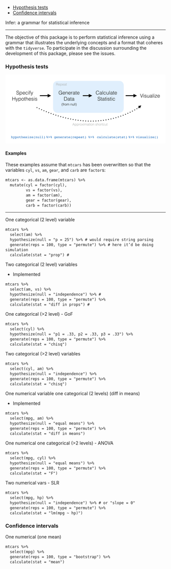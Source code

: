 
-   [Hypothesis tests](#hypothesis-tests)
-   [Confidence intervals](#confidence-intervals)

Infer: a grammar for statistical inference

------------------------------------------------------------------------

The objective of this package is to perform statistical inference using a grammar that illustrates the underlying concepts and a format that coheres with the `tidyverse`. To participate in the discussion surrounding the development of this package, please see the issues.

### Hypothesis tests

![h-test diagram](figs/ht-diagram.png)

#### Examples

These examples assume that `mtcars` has been overwritten so that the variables `cyl`, `vs`, `am`, `gear`, and `carb` are `factor`s:

    mtcars <- as.data.frame(mtcars) %>%
      mutate(cyl = factor(cyl),
             vs = factor(vs),
             am = factor(am),
             gear = factor(gear),
             carb = factor(carb))

------------------------------------------------------------------------

One categorical (2 level) variable

    mtcars %>%
      select(am) %>%
      hypothesize(null = "p = 25") %>% # would require string parsing
      generate(reps = 100, type = "permute") %>% # here it’d be doing simulation
      calculate(stat = "prop") #

Two categorical (2 level) variables

-   Implemented

<!-- -->

    mtcars %>%
      select(am, vs) %>%
      hypothesize(null = "independence") %>% # 
      generate(reps = 100, type = "permute") %>%
      calculate(stat = "diff in props") #

One categorical (&gt;2 level) - GoF

    mtcars %>%
      select(cyl) %>%
      hypothesize(null = "p1 = .33, p2 = .33, p3 = .33") %>%
      generate(reps = 100, type = "permute") %>%
      calculate(stat = "chisq")

Two categorical (&gt;2 level) variables

    mtcars %>%
      select(cyl, am) %>%
      hypothesize(null = "independence") %>%
      generate(reps = 100, type = "permute") %>%
      calculate(stat = "chisq")

One numerical variable one categorical (2 levels) (diff in means)

-   Implemented

<!-- -->

    mtcars %>%
      select(mpg, am) %>%
      hypothesize(null = "equal means") %>%
      generate(reps = 100, type = "permute") %>%
      calculate(stat = "diff in means")

One numerical one categorical (&gt;2 levels) - ANOVA

    mtcars %>%
      select(mpg, cyl) %>%
      hypothesize(null = "equal means") %>%
      generate(reps = 100, type = "permute") %>%
      calculate(stat = "F")

Two numerical vars - SLR

    mtcars %>%
      select(mpg, hp) %>%
      hypothesize(null = "independence") %>% # or "slope = 0"
      generate(reps = 100, type = "permute") %>%
      calculate(stat = "lm(mpg ~ hp)")

### Confidence intervals

One numerical (one mean)

    mtcars %>%
      select(mpg) %>%
      generate(reps = 100, type = "bootstrap") %>%
      calculate(stat = "mean")
